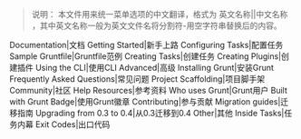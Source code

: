 > 说明： 本文件用来统一菜单选项的中文翻译，格式为 英文名称||中文名称 ，其中英文名称一般为英文文件名将分割符-用空字符串替换后的内容。

Documentation|文档
Getting Started|新手上路
Configuring Tasks|配置任务
Sample Gruntfile|Gruntfile范例
Creating Tasks|创建任务
Creating Plugins|创建插件
Using the CLI|使用CLI
Advanced|高级
Installing Grunt|安装Grunt
Frequently Asked Questions|常见问题
Project Scaffolding|项目脚手架
Community|社区
Help Resources|参考资料
Who uses Grunt|Grunt用户
Built with Grunt Badge|使用Grunt徽章
Contributing|参与贡献
Migration guides|迁移指南
Upgrading from 0.3 to 0.4|从0.3迁移到0.4
Other|其他
Inside Tasks|任务内幕
Exit Codes|出口代码
